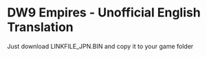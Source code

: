 # DW9 Empires - Unofficial English Translation

Just download LINKFILE_JPN.BIN and copy it to your game folder
